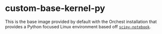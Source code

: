 # custom-base-kernel-py

This is the base image provided by default with the Orchest installation that provides a Python
focused Linux environment based off
[`scipy-notebook`](https://jupyter-docker-stacks.readthedocs.io/en/latest/using/selecting.html#jupyter-scipy-notebook).

